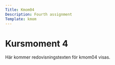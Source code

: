 ```yaml
---
Title: Kmom04
Description: Fourth assignment
Template: kmom
---
```


 Kursmoment 4
======

Här kommer redovisningstexten för kmom04 visas.
